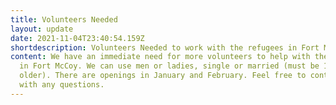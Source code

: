 ```yaml
---
title: Volunteers Needed
layout: update
date: 2021-11-04T23:40:54.159Z
shortdescription: Volunteers Needed to work with the refugees in Fort McCoy
content: We have an immediate need for more volunteers to help with the refugees
  in Fort McCoy. We can use men or ladies, single or married (must be 18 or
  older). There are openings in January and February. Feel free to contact us
  with any questions.
---
```

